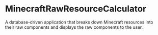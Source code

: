 # MinecraftRawResourceCalculator
A database-driven application that breaks down Minecraft resources into their raw components and displays the raw components to the user.
